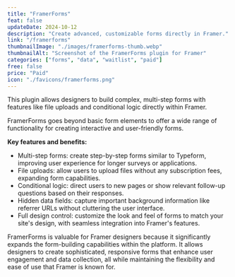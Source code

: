 ```yaml
---
title: "FramerForms"
feat: false
updateDate: 2024-10-12
description: "Create advanced, customizable forms directly in Framer."
link: "/framerforms"
thumbnailImage: "./images/framerforms-thumb.webp"
thumbnailAlt: "Screenshot of the FramerForms plugin for Framer"
categories: ["forms", "data", "waitlist", "paid"]
free: false
price: "Paid"
icon: "./favicons/framerforms.png"
---
```


This plugin allows designers to build complex, multi-step forms with features like file uploads and conditional logic directly within Framer. 

FramerForms goes beyond basic form elements to offer a wide range of functionality for creating interactive and user-friendly forms.

<b>Key features and benefits:</b>

- Multi-step forms: create step-by-step forms similar to Typeform, improving user experience for longer surveys or applications.
- File uploads: allow users to upload files without any subscription fees, expanding form capabilities.
- Conditional logic: direct users to new pages or show relevant follow-up questions based on their responses.
- Hidden data fields: capture important background information like referrer URLs without cluttering the user interface.
- Full design control: customize the look and feel of forms to match your site's design, with seamless integration into Framer's features.

FramerForms is valuable for Framer designers because it significantly expands the form-building capabilities within the platform. It allows designers to create sophisticated, responsive forms that enhance user engagement and data collection, all while maintaining the flexibility and ease of use that Framer is known for.



